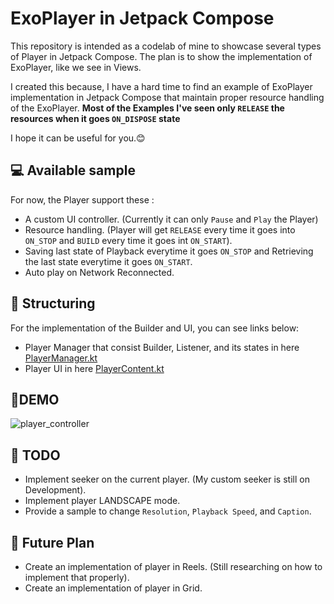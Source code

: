 # ExoPlayer in Jetpack Compose

This repository is intended as a codelab of mine to showcase several types of Player in Jetpack Compose.
The plan is to show the implementation of ExoPlayer, like we see in Views. 

I created this because, I have a hard time to find an example of ExoPlayer implementation in Jetpack Compose
that maintain proper resource handling of the ExoPlayer. **Most of the Examples I've seen only `RELEASE` the resources when it goes `ON_DISPOSE` state**

I hope it can be useful for you.😊

💻 **Available sample**
------------
For now, the Player support these :
- A custom UI controller. (Currently it can only `Pause` and `Play` the Player)
- Resource handling. (Player will get `RELEASE` every time it goes into `ON_STOP` and `BUILD` every time it goes int `ON_START`).
- Saving last state of Playback everytime it goes `ON_STOP` and Retrieving the last state everytime it goes `ON_START`.
- Auto play on Network Reconnected.

🏢 **Structuring**
------------
For the implementation of the Builder and UI, you can see links below:
- Player Manager that consist Builder, Listener, and its states in here [PlayerManager.kt](https://github.com/medioka/compose-players-codelab/blob/master/normal_player/src/main/java/com/medioka/player/PlayerContent.kt)
- Player UI in here [PlayerContent.kt](https://github.com/medioka/compose-players-codelab/blob/master/normal_player/src/main/java/com/medioka/player/PlayerContent.kt)

📱**DEMO**
------------
![player_controller](https://github.com/user-attachments/assets/c8bf8996-6cd7-4382-9010-ca7ea9ed8534)


📝 **TODO**
------------
- Implement seeker on the current player. (My custom seeker is still on Development).
- Implement player LANDSCAPE mode.
- Provide a sample to change `Resolution`, `Playback Speed`, and `Caption`.

🔮 **Future Plan**
------------
- Create an implementation of player in Reels. (Still researching on how to implement that properly).
- Create an implementation of player in Grid.
